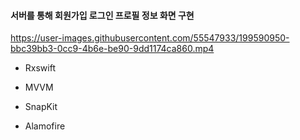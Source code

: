 #### 서버를 통해 회원가입 로그인 프로필 정보 화면 구현 



https://user-images.githubusercontent.com/55547933/199590950-bbc39bb3-0cc9-4b6e-be90-9dd1174ca860.mp4





- Rxswift

- MVVM

- SnapKit

- Alamofire

  